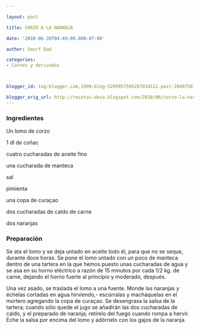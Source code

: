 ```yaml
---

layout: post

title: CORZO A LA NARANJA

date: '2010-06-28T04:49:00.000-07:00'

author: Smurf Dad

categories:
- Carnes y derivados



blogger_id: tag:blogger.com,1999:blog-5299957599287034512.post-2040759119388049065

blogger_orig_url: http://recetas-desa.blogspot.com/2010/06/corzo-la-naranja.html
---
```


<h3>Ingredientes</h3>

Un lomo de corzo

1 dl de coñac

cuatro cucharadas de aceite fino

una cucharada de manteca

sal

pimienta

una copa de curaçao

dos cucharadas de caldo de carne

dos naranjas

<h3>Preparación</h3>

Se ata el lomo y se deja untado en aceite todo él, para que no se seque, durante doce horas. Se pone el lomo untado con un poco de manteca dentro de una tartera en la que hemos puesto unas cucharadas de agua y se asa en su horno eléctrico a razón de 15 minutos por cada 1/2 kg. de carne, dejando el horno fuerte al principio y moderado, después.

Una vez asado, se traslada el lomo a una fuente. Monde las naranjas y échelas cortadas en agua hirviendo,- escúrralas y macháquelas en el mortero agregando la copa de curaçao. Se desengrasa la salsa de la tartera; cuando sólo quede el jugo se añadirán las dos cucharadas de caldo, y el preparado de naranja; retírelo del fuego cuando rompa a hervir. Eche la salsa por encima del lomo y adórnelo con los gajos de la naranja.